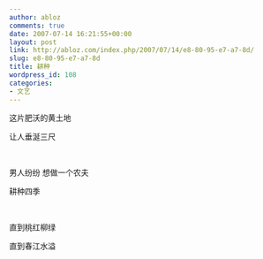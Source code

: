 ```yaml
---
author: abloz
comments: true
date: 2007-07-14 16:21:55+00:00
layout: post
link: http://abloz.com/index.php/2007/07/14/e8-80-95-e7-a7-8d/
slug: e8-80-95-e7-a7-8d
title: 耕种
wordpress_id: 108
categories:
- 文艺
---
```


这片肥沃的黄土地




让人垂涎三尺




 




男人纷纷 想做一个农夫




耕种四季




 




直到桃红柳绿




直到春江水溢

